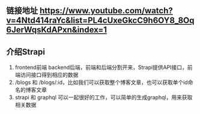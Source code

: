 ## 链接地址 https://www.youtube.com/watch?v=4Ntd414raYc&list=PL4cUxeGkcC9h6OY8_8Oq6JerWqsKdAPxn&index=1
## 介绍Strapi
1. frontend前端 backend后端，前端和后端分割开来，Strapi提供API接口，前端访问接口得到相应的数据
2. /blogs 和 /blogs/:id，比如我们可以获取整个博客文章，也可以获取单个id命名的博客文章
3. strapi 和 graphql 可以一起很好的工作，可以简单的生成graphql，用来获取相关数据

